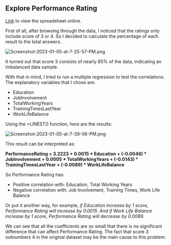 ## Explore Performance Rating 

[Link](https://docs.google.com/spreadsheets/d/1Sxeu9XsImI4EbGLbjEz1SjFZe3Zib-HS6ZD3gsPQ3d0/edit#gid=171840667) to view the spreadsheet online.

First of all, after browsing through the data, I noticed that the ratings only include score of 3 or 4. 
So I decided to calculate the percentage of each result to the total answers.

![Screenshot-2023-01-05-at-7-25-57-PM.png](https://i.postimg.cc/d1Ks7cM0/Screenshot-2023-01-05-at-7-25-57-PM.png)

It turned out that score 3 consists of nearly 85% of the data, indicating an imbalanced data sample.

With that in mind, I tried to run a multiple regression to test the correlations.
The explanatory variables that I chose are: 
* Education
* JobInvolvement	
* TotalWorkingYears	
* TrainingTimesLastYear	
* WorkLifeBalance

Using the =LINEST() function, here are the results:

![Screenshot-2023-01-05-at-7-39-06-PM.png](https://i.postimg.cc/d1z0jZTJ/Screenshot-2023-01-05-at-7-39-06-PM.png)

This result can be interpreted as:

**PerformanceRating = 3.2223 + 0.0015 * Education + (-0.0046) * JobInvolvement + 0.0005 * TotalWorkingYears + (-0.0143) * TrainingTimesLastYear + (-0.0089) * WorkLifeBalance**

So Performance Rating has:
* Positive correlation with: Education, Total Working Years
* Negative correlation with: Job Involvement, Training Times, Work Life Balance

Or put it another way, for example, _if Education increase by 1 score, Performance Rating will increase by 0.0015. And if Work Life Balance increase by 1 score, Performance Rating will decrease by 0.0089._

We can see that all the coefficients are so small that there is no significant difference that can affect Performance Rating. The fact that score 3 outnumbers 4 in the original dataset may be the main cause to this problem.

